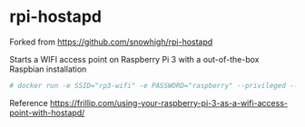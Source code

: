 # rpi-hostapd

Forked from https://github.com/snowhigh/rpi-hostapd

Starts a WIFI access point on Raspberry Pi 3 with a out-of-the-box Raspbian installation

```sh
# docker run -e SSID="rp3-wifi" -e PASSWORD="raspberry" --privileged --pid=host --net=host --name "rpi3-wifiap" jasonhillier/rpi3-wifiap
```

Reference
https://frillip.com/using-your-raspberry-pi-3-as-a-wifi-access-point-with-hostapd/
